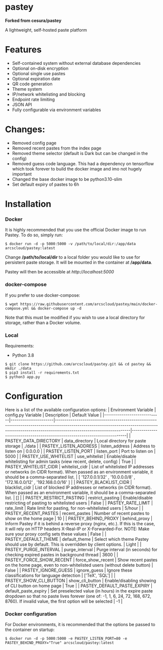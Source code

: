 # pastey

**Forked from cesura/pastey**

A lightweight, self-hosted paste platform

# Features
* Self-contained system without external database dependencies
* Optional on-disk encryption
* Optional single use pastes
* Optional expiration date
* QR code generation
* Theme system
* IP/network whitelisting and blocking
* Endpoint rate limiting
* JSON API
* Fully configurable via environment variables

# Changes:

- Removed config page
- Removed recent pastes from the index page
- Removed theme selector (default is Dark but can be changed in the config)
- Removed guess code language. This had a dependency on tensorflow which took forever to build the docker image and imo
not hugely important
- Changed the base docker image to be python3.10-slim
- Set default expiry of pastes to 6h

# Installation
### Docker
It is highly recommended that you use the official Docker image to run Pastey. To do so, simply run:
```
$ docker run -d -p 5000:5000 -v /path/to/local/dir:/app/data arcscloud/pastey:latest
```
Change **/path/to/local/dir** to a local folder you would like to use for persistent paste storage. It will be mounted in the container at **/app/data**.

Pastey will then be accessible at *http://localhost:5000*

### docker-compose
If you prefer to use docker-compose:
```
$ wget https://raw.githubusercontent.com/arcscloud/pastey/main/docker-compose.yml && docker-compose up -d
```
Note that this must be modified if you wish to use a local directory for storage, rather than a Docker volume.

### Local
Requirements:
* Python 3.8

```
$ git clone https://github.com/arcscloud/pastey.git && cd pastey && mkdir ./data
$ pip3 install -r requirements.txt
$ python3 app.py 
```

# Configuration
Here is a list of the available configuration options:
| Environment Variable        | config.py Variable   | Description                                                                                                                                                                                      | Default Value                                                             |
|-----------------------------|----------------------|--------------------------------------------------------------------------------------------------------------------------------------------------------------------------------------------------|---------------------------------------------------------------------------|
| PASTEY_DATA_DIRECTORY       | data_directory       | Local directory for paste storage                                                                                                                                                                | ./data                                                                    |
| PASTEY_LISTEN_ADDRESS       | listen_address       | Address to listen on                                                                                                                                                                             | 0.0.0.0                                                                   |
| PASTEY_LISTEN_PORT          | listen_port          | Port to listen on                                                                                                                                                                                | 5000                                                                      |
| PASTEY_USE_WHITELIST        | use_whitelist        | Enable/disable whitelisting for admin tasks (view recent, delete, config)                                                                                                                        | True                                                                      |
| PASTEY_WHITELIST_CIDR       | whitelist_cidr       | List of whitelisted IP addresses or networks (in CIDR format). When passed as an environment variable, it should be a comma-separated list.                                                      | [ '127.0.0.1/32' ,  '10.0.0.0/8' ,  '172.16.0.0/12' ,  '192.168.0.0/16' ] |
| PASTEY_BLACKLIST_CIDR       | blacklist_cidr       | List of blocked IP addresses or networks (in CIDR format). When passed as an environment variable, it should be a comma-separated list.                                                          | []                                                                        |
| PASTEY_RESTRICT_PASTING     | restrict_pasting     | Enable/disable restricting of pasting to whitelisted users                                                                                                                                       | False                                                                     |
| PASTEY_RATE_LIMIT           | rate_limit           | Rate limit for pasting, for non-whitelisted users                                                                                                                                                | 5/hour                                                                    |
| PASTEY_RECENT_PASTES        | recent_pastes        | Number of recent pastes to show on the home page                                                                                                                                                 | 10                                                                        |
| PASTEY_BEHIND_PROXY         | behind_proxy         | Inform Pastey if it is behind a reverse proxy (nginx, etc.). If this is the case, it will rely on HTTP headers X-Real-IP or X-Forwarded-For. NOTE: Make sure your proxy config sets these values | False                                                                     |
| PASTEY_DEFAULT_THEME        | default_theme        | Select which theme Pastey should use by default. This is overridden by client options.                                                                                                           | Light                                                                     |
| PASTEY_PURGE_INTERVAL       | purge_interval       | Purge interval (in seconds) for checking expired pastes in background thread                                                                                                                     | 3600                                                                      |
| PASTEY_FORCE_SHOW_RECENT    | force_show_recent    | Show recent pastes on the home page, even to non-whitelisted users (without delete button)                                                                                                       | False                                                                     |
| PASTEY_IGNORE_GUESS         | ignore_guess         | Ignore these classifications for language detection                                                                                                                                              | ['TeX', 'SQL']                                                            |
| PASTEY_SHOW_CLI_BUTTON      | show_cli_button      | Enable/disabling showing of CLI button on home page                                                                                                                                              | True                                                                      |
| PASTEY_DEFAULT_PASTE_EXPIRY | default_paste_expiry | Set preselected value (in hours) in the expire paste dropdown so that no paste lives forever (one of: -1, 1, 6, 24, 72, 168, 672, 8760). If invalid value, the first option will be selected     | -1                                                                        |

### Docker configuration
For Docker environments, it is recommended that the options be passed to the container on startup: 
```
$ docker run -d -p 5000:5000 -e PASTEY_LISTEN_PORT=80 -e PASTEY_BEHIND_PROXY="True" arcscloud/pastey:latest
```
